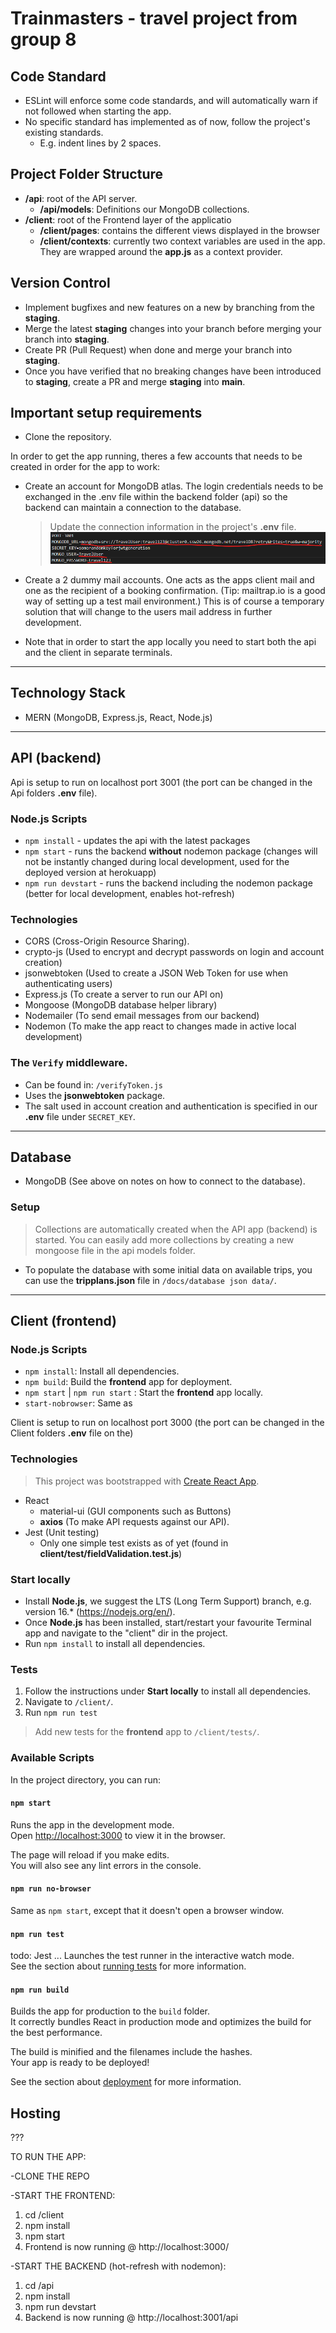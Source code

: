 # Trainmasters - travel project from group 8

## Code Standard
- ESLint will enforce some code standards, and will automatically warn if not followed when starting the app.
- No specific standard has implemented as of now, follow the project's existing standards.
    - E.g. indent lines by 2 spaces.

## Project Folder Structure
- **/api**: root of the API server.
    - **/api/models**: Definitions our MongoDB collections.
- **/client**: root of the Frontend layer of the applicatio
    - **/client/pages**: contains the different views displayed in the browser
    - **/client/contexts**: currently two context variables are used in the app. They are wrapped around the **app.js** as a context provider.

## Version Control
- Implement bugfixes and new features on a new by branching from the **staging**.
- Merge the latest **staging** changes into your branch before merging your branch into **staging**.
- Create PR (Pull Request) when done and merge your branch into **staging**.
- Once you have verified that no breaking changes have been introduced to **staging**, create a PR and merge **staging** into **main**.

## Important setup requirements
- Clone the repository.

In order to get the app running, theres a few accounts that needs to be created in order for the app to work:

- Create an account for MongoDB atlas. The login credentials needs to be exchanged in the .env file within the backend folder (api) so the backend can maintain a connection to the database.

    > Update the connection information in the project's **.env** file.
    ![The backend's .env file.](docs/images/backend-.env-file.png)

- Create a 2 dummy mail accounts. One acts as the apps client mail and one as the recipient of a booking confirmation. (Tip: mailtrap.io is a good way of setting up a test mail environment.) This is of course a temporary solution that will change to the users mail address in further development.

- Note that in order to start the app locally you need to start both the api and the client in separate terminals. 

---

## Technology Stack
- MERN (MongoDB, Express.js, React, Node.js)

---

## API (backend)

Api is setup to run on localhost port 3001 (the port can be changed in the Api folders **.env** file).

### Node.js Scripts
- `npm install` - updates the api with the latest packages
- `npm start` - runs the backend **without** nodemon package (changes will not be instantly changed during local development, used for the deployed version at herokuapp)
- `npm run devstart` - runs the backend including the nodemon package (better for local development, enables hot-refresh)

### Technologies
- CORS (Cross-Origin Resource Sharing).
- crypto-js (Used to encrypt and decrypt passwords on login and account creation)
- jsonwebtoken (Used to create a JSON Web Token for use when authenticating users)
- Express.js (To create a server to run our API on)
- Mongoose (MongoDB database helper library)
- Nodemailer (To send email messages from our backend)
- Nodemon (To make the app react to changes made in active local development)

### The `Verify` middleware.
- Can be found in: `/verifyToken.js`
- Uses the **jsonwebtoken** package.
- The salt used in account creation and authentication is specified in our **.env** file under `SECRET_KEY`.


---

## Database
- MongoDB (See above on notes on how to connect to the database).

### Setup
> Collections are automatically created when the API app (backend) is started. You can easily add more collections by creating a new mongoose file in the api models folder.

- To populate the database with some initial data on available trips, you can use the **tripplans.json** file in `/docs/database json data/`.



---

## Client (frontend)

### Node.js Scripts
- `npm install`: Install all dependencies.
- `npm build`: Build the **frontend** app for deployment.
- `npm start` | `npm run start` : Start the **frontend** app locally.
- `start-nobrowser`: Same as 


Client is setup to run on localhost port 3000 (the port can be changed in the Client folders **.env** file on the)

### Technologies
> This project was bootstrapped with [Create React App](https://github.com/facebook/create-react-app).

- React
    - material-ui (GUI components such as Buttons)
    - **axios** (To make API requests against our API).
- Jest (Unit testing)
    - Only one simple test exists as of yet (found in **client/test/fieldValidation.test.js**)


### Start locally
- Install **Node.js**, we suggest the LTS (Long Term Support) branch, e.g. version 16.* (https://nodejs.org/en/).
- Once **Node.js** has been installed, start/restart your favourite Terminal app and navigate to the "client" dir in the project.
- Run `npm install` to install all dependencies.







### Tests
1. Follow the instructions under **Start locally** to install all dependencies.
1. Navigate to `/client/`.
1. Run `npm run test`

> Add new tests for the **frontend** app to `/client/tests/`.


### Available Scripts

In the project directory, you can run:

#### `npm start`

Runs the app in the development mode.\
Open [http://localhost:3000](http://localhost:3000) to view it in the browser.

The page will reload if you make edits.\
You will also see any lint errors in the console.


#### `npm run no-browser`

Same as `npm start`, except that it doesn't open a browser window.

#### `npm run test`

todo: Jest ...
Launches the test runner in the interactive watch mode.\
See the section about [running tests](https://facebook.github.io/create-react-app/docs/running-tests) for more information.

#### `npm run build`

Builds the app for production to the `build` folder.\
It correctly bundles React in production mode and optimizes the build for the best performance.

The build is minified and the filenames include the hashes.\
Your app is ready to be deployed!

See the section about [deployment](https://facebook.github.io/create-react-app/docs/deployment) for more information.


## Hosting

???























TO RUN THE APP:

-CLONE THE REPO

-START THE FRONTEND:

1. cd /client
2. npm install
3. npm start
4. Frontend is now running @ http://localhost:3000/

-START THE BACKEND (hot-refresh with nodemon):

1. cd /api
2. npm install
3. npm run devstart
4. Backend is now running @ http://localhost:3001/api
